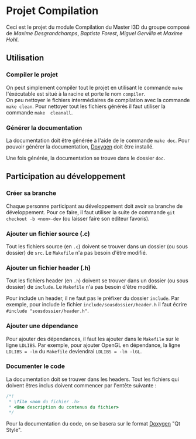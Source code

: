 Projet Compilation
==================

Ceci est le projet du module Compilation du Master I3D du groupe composé de
*Maxime Desgrandchamps*, *Baptiste Forest*, *Miguel Gervilla* et *Maxime Hohl*.

Utilisation
-----------

### Compiler le projet

On peut simplement compiler tout le projet en utilisant le commande `make` 
l'éxécutable est situé à la racine et porte le nom `compiler`.  
On peu nettoyer le fichiers intermédiaires de compilation avec la commande 
`make clean`.
Pour nettoyer tout les fichiers générés il faut utiliser la commande `make 
cleanall`.

### Générer la documentation

La documentation doit être générée à l'aide de le commande `make doc`. Pour 
pouvoir générer la documentation, [Doxygen](http://doxygen.nl) doit être 
installé.

Une fois générée, la documentation se trouve dans le dossier `doc`.

Participation au développement
------------------------------

### Créer sa branche
Chaque personne participant au développement doit avoir sa branche de 
développement. Pour ce faire, il faut utiliser la suite de commande `git 
checkout -b <nom>-dev` (ou laisser faire son editeur favoris).

### Ajouter un fichier source (.c)
Tout les fichiers source (en `.c`) doivent se trouver dans un dossier (ou
sous dossier) de `src`.
Le `Makefile` n'a pas besoin d'être modifié.

### Ajouter un fichier header (.h)
Tout les fichiers header (en `.h`) doivent se trouver dans un dossier (ou
sous dossier) de `include`.
Le `Makefile` n'a pas besoin d'être modifié.

Pour include un header, il ne faut pas le préfixer du dossier `include`. 
Par exemple, pour include le fichier `include/sousdossier/header.h` il faut
écrire `#include "sousdossier/header.h"`.

### Ajouter une dépendance
Pour ajouter des dépendances, il faut les ajouter dans le `Makefile` sur le
ligne `LDLIBS`. Par exemple, pour ajouter OpenGL en dépendance, la ligne 
`LDLIBS = -lm` du `Makefile` deviendrai `LDLIBS = -lm -lGL`.

### Documenter le code
La documentation doit se trouver dans les headers. Tout les fichiers qui 
doivent êtres inclus doivent commencer par l'entête suivante :

```C
/*!
 * \file <nom du fichier .h>
 * <Une description du contenus du fichier>
 */
```

Pour la documentation du code, on se basera sur le format 
[Doxygen](http://doxygen.nl/manual/docblocks.html) "Qt Style".
